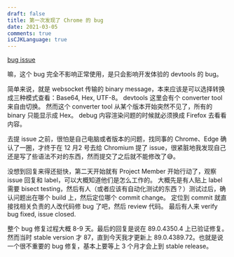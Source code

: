 ```yaml
---
draft: false
title: 第一次发现了 Chrome 的 bug
date: 2021-03-05
comments: true
isCJKLanguage: true
---
```


[bug issue](https://bugs.chromium.org/p/chromium/issues/detail?id=1154551)

嘛，这个 bug 完全不影响正常使用，是只会影响开发体验的 devtools 的 bug。

简单来说，就是 websocket 传输的 binary message，本来应该是可以选择转换成三种模式查看：Base64, Hex, UTF-8。
devtools 这里会有个 converter tool 来自由切换。
然而这个 converter tool 从某个版本开始突然不见了，所有的 binary 只能显示成 Hex。
debug 内容渲染问题的时候就必须换成 Firefox 去看看内容。

去提 issue 之前，很怕是自己电脑或者版本的问题，找同事的 Chrome、Edge 确认了一圈，才终于在 12 月2 号去给 Chromium 提了 issue，很紧脏地我发现自己还是写了些语法不对的东西，然而提交了之后就不能修改了😅。

没想到回复来得还挺快，第二天开始就有 Project Member 开始行动了，观察 issue 回复和 label，可以大概知道他们是怎么工作的。
大概先是有人贴上 label 需要 bisect testing，然后有人（或者应该有自动化测试的东西？）测试过后，确认问题出在哪个 build 上，然后定位哪个 commit change。
定位到 commit 就直接找相关负责的人改代码修 bug 了吧，然后 review 代码。
最后有人来 verify bug fixed, issue closed.

整个 bug 修复过程大概 8-9 天。最后的回复是说在 89.0.4350.4 上已验证修复。
然而当时 stable version 才 87，直到今天我才更新上 89.0.4389.72。也就是说一个很不重要的 bug 修复，基本上要等上 3 个月才会上到 stable release。
